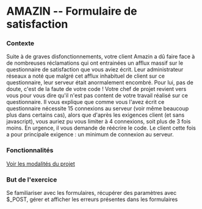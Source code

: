 # AMAZIN -- Formulaire de satisfaction

### Contexte

Suite à de graves disfonctionnements, votre client Amazin a dû faire face à de nombreuses réclamations qui ont
entrainées un afflux massif sur le questionnaire de satisfaction que vous aviez écrit. Leur administrateur réseaux a
noté que malgré cet afflux inhabituel de client sur ce questionnaire, leur serveur était anormalement encombré.
Pour lui, pas de doute, c'est de la faute de votre code !
Votre chef de projet revient vers vous pour vous dire qu'il n'est pas content de votre travail réalisé sur ce
questionnaire. Il vous explique que comme vous l'avez écrit ce questionnaire nécessite 15 connexions au serveur
(voir même beaucoup plus dans certains cas), alors que d'après les exigences client (et sans javascript), vous auriez
pu vous limiter à 4 connexions, soit plus de 3 fois moins.
En urgence, il vous demande de réécrire le code. Le client cette fois a pour principale exigence : un minimum de
connexion au serveur.

### Fonctionnalités

[Voir les modalités du projet](exercices/formulaire/formulaire.pdf)

### But de l'exercice

Se familiariser avec les formulaires, récupérer des paramètres avec $\_POST, gérer et afficher les erreurs présentes dans les formulaires
